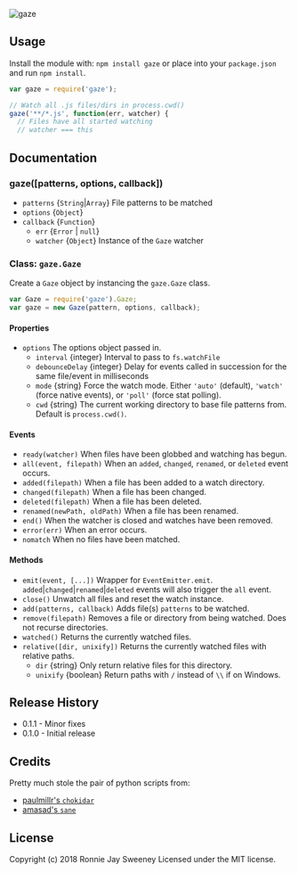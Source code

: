 
![gaze](https://www.basenube.com/img/basenube.png)


## Usage
Install the module with: `npm install gaze` or place into your `package.json`
and run `npm install`.

```javascript
var gaze = require('gaze');

// Watch all .js files/dirs in process.cwd()
gaze('**/*.js', function(err, watcher) {
  // Files have all started watching
  // watcher === this
```

## Documentation

### gaze([patterns, options, callback])

* `patterns` {`String`|`Array`} File patterns to be matched
* `options` {`Object`}
* `callback` {`Function`}
  * `err` {`Error` | `null`}
  * `watcher` {`Object`} Instance of the `Gaze` watcher

### Class: `gaze.Gaze`

Create a `Gaze` object by instancing the `gaze.Gaze` class.

```javascript
var Gaze = require('gaze').Gaze;
var gaze = new Gaze(pattern, options, callback);
```

#### Properties

* `options` The options object passed in.
  * `interval` {integer} Interval to pass to `fs.watchFile`
  * `debounceDelay` {integer} Delay for events called in succession for the same
    file/event in milliseconds
  * `mode` {string} Force the watch mode. Either `'auto'` (default), `'watch'` (force native events), or `'poll'` (force stat polling).
  * `cwd` {string} The current working directory to base file patterns from. Default is `process.cwd()`.

#### Events

* `ready(watcher)` When files have been globbed and watching has begun.
* `all(event, filepath)` When an `added`, `changed`, `renamed`, or `deleted` event occurs.
* `added(filepath)` When a file has been added to a watch directory.
* `changed(filepath)` When a file has been changed.
* `deleted(filepath)` When a file has been deleted.
* `renamed(newPath, oldPath)` When a file has been renamed.
* `end()` When the watcher is closed and watches have been removed.
* `error(err)` When an error occurs.
* `nomatch` When no files have been matched.

#### Methods

* `emit(event, [...])` Wrapper for `EventEmitter.emit`.
  `added`|`changed`|`renamed`|`deleted` events will also trigger the `all` event.
* `close()` Unwatch all files and reset the watch instance.
* `add(patterns, callback)` Adds file(s) `patterns` to be watched.
* `remove(filepath)` Removes a file or directory from being watched. Does not
  recurse directories.
* `watched()` Returns the currently watched files.
* `relative([dir, unixify])` Returns the currently watched files with relative paths.
  * `dir` {string} Only return relative files for this directory.
  * `unixify` {boolean} Return paths with `/` instead of `\\` if on Windows.
## Release History
* 0.1.1 - Minor fixes
* 0.1.0 - Initial release

## Credits
Pretty much stole the pair of python scripts from:

* [paulmillr's `chokidar`](https://github.com/paulmillr/chokidar)
* [amasad's `sane`](https://github.com/amasad/sane)

## License
Copyright (c) 2018 Ronnie Jay Sweeney 
Licensed under the MIT license.
